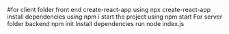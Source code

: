 #for client folder front end
create-react-app using npx create-react-app
install dependencies using npm i
start the project using npm start
For server folder backend
npm init
Install dependencies
run node index.js

